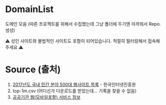 # DomainList
도메인 모음 (따른 프로젝트를 위해서 수집했는데 그냥 폴더에 두기엔 아까워서 Repo. 생성)

:warning: 성인 사이트와 불법적인 사이트도 포함이 되어있습니다. 적절히 필터링해서 접속해주세요 :warning:

# Source (출처)
1. [2017년도 국내 민간 분야 500대 웹사이트 목록](https://www.google.com/url?sa=t&rct=j&q=&esrc=s&source=web&cd=1&cad=rja&uact=8&ved=2ahUKEwiQp8TZqNXeAhWWfXAKHfEcA-QQFjAAegQICRAC&url=https%3A%2F%2Fwww.kisa.or.kr%2Fjsp%2Fcommon%2FdownloadAction.jsp%3Fbno%3D35%26dno%3D6151%26fseq%3D3&usg=AOvVaw3tR5X7YXvfz_JbmPyBCtFB) - 한국인터넷진흥원
2. top-1m.csv (어디선가 다운로드를 받았는데... 기록을 찾을 수 없음)
3. [공공기관 웹(모바일포함) 서비스 정보](https://www.data.go.kr/dataset/3034713/fileData.do)
